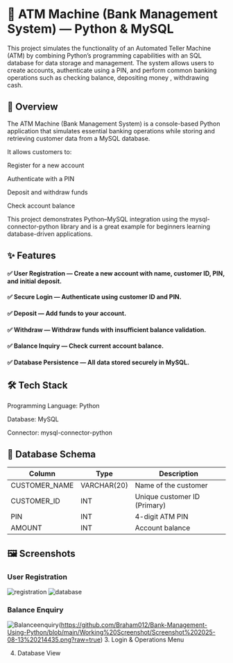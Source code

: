 # 🏦 ATM Machine (Bank Management System) — Python & MySQL
This project simulates the functionality of an Automated Teller Machine (ATM) by combining Python’s programming capabilities with an SQL database for data storage and management. The system allows users to create accounts, authenticate using a PIN, and perform common banking operations such as checking balance, depositing money , withdrawing cash.
## 📌 Overview
The ATM Machine (Bank Management System) is a console-based Python application that simulates essential banking operations while storing and retrieving customer data from a MySQL database.

It allows customers to:

Register for a new account

Authenticate with a PIN

Deposit and withdraw funds

Check account balance

This project demonstrates Python–MySQL integration using the mysql-connector-python library and is a great example for beginners learning database-driven applications.

## ✨ Features
#### ✅ User Registration — Create a new account with name, customer ID, PIN, and initial deposit.
#### ✅ Secure Login — Authenticate using customer ID and PIN.
#### ✅ Deposit — Add funds to your account.
#### ✅ Withdraw — Withdraw funds with insufficient balance validation.
#### ✅ Balance Inquiry — Check current account balance.
#### ✅ Database Persistence — All data stored securely in MySQL.

## 🛠️ Tech Stack
Programming Language: Python 

Database: MySQL

Connector: mysql-connector-python

## 📂 Database Schema

| Column         | Type         | Description                  |
| -------------- | ------------ | ---------------------------- |
| CUSTOMER\_NAME | VARCHAR(20)  | Name of the customer         |
| CUSTOMER\_ID   | INT          | Unique customer ID (Primary) |
| PIN            | INT          | 4-digit ATM PIN              |
| AMOUNT         | INT          | Account balance              |


## 🖼️ Screenshots
### User Registration
![registration](https://github.com/Braham012/Bank-Management-Using-Python/blob/main/Working%20Screenshot/Screenshot%202025-08-13%20214502.png?raw=true)
![database](https://github.com/Braham012/Bank-Management-Using-Python/blob/main/Working%20Screenshot/Screenshot%202025-08-13%20214605.png?raw=true)

### Balance Enquiry
![Balanceenquiry](https://github.com/Braham012/Bank-Management-Using-Python/blob/main/Working%20Screenshot/Screenshot%202025-08-13%20213959.png?raw=true)(https://github.com/Braham012/Bank-Management-Using-Python/blob/main/Working%20Screenshot/Screenshot%202025-08-13%20214435.png?raw=true)
3. Login & Operations Menu

4. Database View
